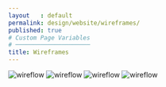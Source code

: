 ```yaml
---
layout   : default
permalink: design/website/wireframes/
published: true
# Custom Page Variables
# ─────────────────────
title: Wireframes
---
```

<img class="uitleg"  src="{{ 'assets/img/uitleg.png' | relative_url }}" alt="wireflow"/>

<img class="max-width"  src="{{ 'assets/img/site1.png' | relative_url }}" alt="wireflow"/>

<img class="max-width"  src="{{ 'assets/img/site1.png' | relative_url }}" alt="wireflow"/>

<img class="max-width"  src="{{ 'assets/img/site3.png' | relative_url }}" alt="wireflow"/>